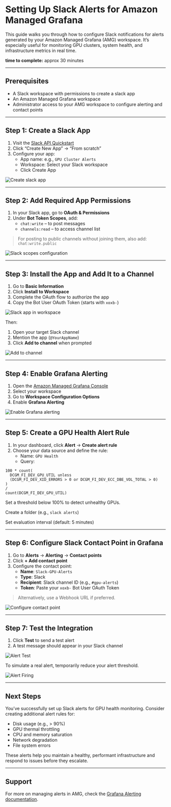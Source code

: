 # Setting Up Slack Alerts for Amazon Managed Grafana

This guide walks you through how to configure Slack notifications for alerts generated by your Amazon Managed Grafana (AMG) workspace. It’s especially useful for monitoring GPU clusters, system health, and infrastructure metrics in real time.

**time to complete:** approx 30 minutes

---

## Prerequisites

- A Slack workspace with permissions to create a slack app
- An Amazon Managed Grafana workspace
- Administrator access to your AMG workspace to configure alerting and contact points

---

## Step 1: Create a Slack App

1. Visit the [Slack API Quickstart](https://api.slack.com/quickstart)
2. Click “Create New App” → “From scratch”
3. Configure your app:
   - App name: e.g., `GPU Cluster Alerts`
   - Workspace: Select your Slack workspace
   - Click Create App

![Create slack app](assets/create-slack-app.png)

---

## Step 2: Add Required App Permissions

1. In your Slack app, go to **OAuth & Permissions**
2. Under **Bot Token Scopes**, add:
   - `chat:write` – to post messages
   - `channels:read` – to access channel list

> For posting to public channels without joining them, also add: `chat:write.public`

![Slack scopes configuration](assets/slack-scopes.png)

---

## Step 3: Install the App and Add It to a Channel

1. Go to **Basic Information**
2. Click **Install to Workspace**
3. Complete the OAuth flow to authorize the app
4. Copy the Bot User OAuth Token (starts with `xoxb-`)

![Slack app in workspace](assets/slack-app-workspace.png)

Then:
1. Open your target Slack channel
2. Mention the app (`@YourAppName`)
3. Click **Add to channel** when prompted

![Add to channel](assets/add-to-channel.png)

---

## Step 4: Enable Grafana Alerting

1. Open the [Amazon Managed Grafana Console](https://console.aws.amazon.com/grafana/)
2. Select your workspace
3. Go to **Workspace Configuration Options**
4. Enable **Grafana Alerting**

![Enable Grafana alerting](assets/enable_grafana_alerting.png)

---

## Step 5: Create a GPU Health Alert Rule

1. In your dashboard, click **Alert** → **Create alert rule**
2. Choose your data source and define the rule:
   - Name: `GPU Health`
   - Query:

```promql
100 * count(
  DCGM_FI_DEV_GPU_UTIL unless 
  (DCGM_FI_DEV_XID_ERRORS > 0 or DCGM_FI_DEV_ECC_DBE_VOL_TOTAL > 0)
)
/
count(DCGM_FI_DEV_GPU_UTIL)
```

Set a threshold below 100% to detect unhealthy GPUs.

Create a folder (e.g., `slack alerts`)

Set evaluation interval (default: 5 minutes)

---

## Step 6: Configure Slack Contact Point in Grafana

1. Go to **Alerts** → **Alerting** → **Contact points**
2. Click **+ Add contact point**
3. Configure the contact point:
   - **Name**: `Slack-GPU-Alerts`
   - **Type**: Slack
   - **Recipient**: Slack channel ID (e.g., `#gpu-alerts`)
   - **Token**: Paste your `xoxb-` Bot User OAuth Token

> Alternatively, use a Webhook URL if preferred.

![Configure contact point](assets/configure-contact-point.png)

---

## Step 7: Test the Integration

1. Click **Test** to send a test alert
2. A test message should appear in your Slack channel

![Alert Test](assets/alert-test.png)

To simulate a real alert, temporarily reduce your alert threshold.

![Alert Firing](assets/alert-firing.png)

---

## Next Steps

You’ve successfully set up Slack alerts for GPU health monitoring. Consider creating additional alert rules for:

- Disk usage (e.g., > 90%)
- GPU thermal throttling
- CPU and memory saturation
- Network degradation
- File system errors

These alerts help you maintain a healthy, performant infrastructure and respond to issues before they escalate.

---

## Support

For more on managing alerts in AMG, check the [Grafana Alerting documentation](https://grafana.com/docs/grafana/latest/alerting/).
